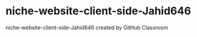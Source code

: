 # niche-website-client-side-Jahid646
niche-website-client-side-Jahid646 created by GitHub Classroom
